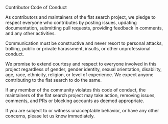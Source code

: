 Contributor Code of Conduct

As contributors and maintainers of the flat search project, we pledge to respect everyone who contributes by posting issues, updating documentation, submitting pull requests, providing feedback in comments, and any other activities.

Communication must be constructive and never resort to personal attacks, trolling, public or private harassment, insults, or other unprofessional conduct.

We promise to extend courtesy and respect to everyone involved in this project regardless of gender, gender identity, sexual orientation, disability, age, race, ethnicity, religion, or level of experience. We expect anyone contributing to the flat search to do the same.

If any member of the community violates this code of conduct, the maintainers of the flat search project may take action, removing issues, comments, and PRs or blocking accounts as deemed appropriate.

If you are subject to or witness unacceptable behavior, or have any other concerns, please let us know immediately.

